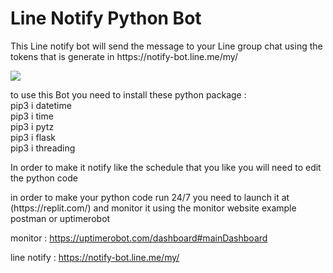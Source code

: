 <h1>Line Notify Python Bot</h1>

<p> This Line notify bot will send the message to your Line group chat using the tokens that is generate in https://notify-bot.line.me/my/</p>
<img src="/readme/line.jpg">
<p> to use this Bot you need to install these python package :<br>
pip3 i datetime <br>
pip3 i time <br>
pip3 i pytz <br>
pip3 i flask  <br>
pip3 i threading  <br>
</p>
<p> In order to make it notify like the schedule that you like you will need to edit the python code </p>

<p> in order to make your python code run 24/7 you need to launch it at (https://replit.com/) and monitor it using the monitor website example postman or uptimerobot</p>

monitor : 
https://uptimerobot.com/dashboard#mainDashboard

line notify :
https://notify-bot.line.me/my/
